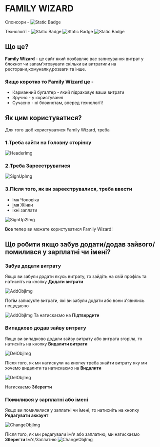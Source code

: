 # **FAMILY WIZARD**
Спонсори - ![Static Badge](https://img.shields.io/badge/robocode-blue)

Технології - ![Static Badge](https://img.shields.io/badge/javascript-orange?logo=jss) ![Static Badge](https://img.shields.io/badge/css-blue?logo=css3) ![Static Badge](https://img.shields.io/badge/html-yellow?logo=html5)
## **Що це?**
**Family Wizard** - це сайт який позбавляє вас записування витрат у блокнот чи запам'ятовувати скільки ви витратили на ресторани,комуналку,розваги та інше.
### Якщо коротко то **Family Wizard** це -
+ Карманний бугалтер - який підраховує ваши витрати
+ Зручно - у користуванні 
+ Сучасно - ні блокнотам, вперед технології!
## **Як цим користуватися?**
Для того щоб користуватися Family Wizard, треба

### 1.Треба зайти на **Головну сторінку**

![HeaderImg](../family_wizard/img/readme/Header.png)

### 2.Треба **Зареєструватися**

![SignUpImg](../family_wizard/img/readme/Sign%20up%201.png)

### 3.Після того, як ви зареєструвалися, треба ввести 
+ Імя Чоловіка
+ Імя Жінки
+ Їхні заплати

![SignUp2Img](../family_wizard/img/readme/Sign%20up%202.png)

**Все** тепер ви можете користуватися Family Wizard!

## **Що робити якщо забув додати/додав зайвого/помилився у зарплатні чи імені?**

### **Забув додати витрату**
Якщо ви забули додати якусь витрату, то зайдіть на свій профіль та натисніть на кнопку **Додати витрати**

![AddObjImg](../family_wizard/img/readme/FtReadMe.png)

Потім записуєте витрати, які ви забули додати або вони з'явились нещодавно

![AddObjImg](../family_wizard/img/readme/AddObjImg.png)
Та натискаємо на **Підтвердити**

### **Випадково додав зайву витрату**

Якщо ви випадково додали зайву витрату або витрата згоріла, то натисніть на кнопку **Видалити витрати**

![DelObjImg](../family_wizard/img/readme/ScReadMe.png)

Після того, як ми натиснули на кнопку треба знайти витрату яку ми хочемо видалити та натискаємо на **Видалити**

![DelObjImg](../family_wizard/img/readme/DelObjImg.png)

Натискаємо **Зберегти**

### **Помилився у зарплатні або імені**

Якщо ви помилилися у заплатні чи імені, то натисніть на кнопку **Редагувати аккаунт**

![ChangeObjImg](../family_wizard/img/readme/TdReadMe.png)

Після того, як ми редагували ім'я або заплатню, ми натискаємо **Зберегти** Ім'я/Заплатню
![ChangeObjImg](../family_wizard/img/readme/ChangeObjImg.png)
